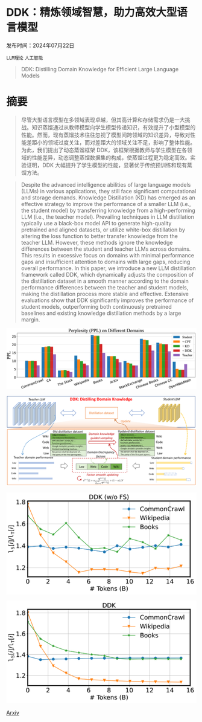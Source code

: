 # DDK：精炼领域智慧，助力高效大型语言模型

发布时间：2024年07月22日

`LLM理论` `人工智能`

> DDK: Distilling Domain Knowledge for Efficient Large Language Models

# 摘要

> 尽管大型语言模型在多领域表现卓越，但其高计算和存储需求仍是一大挑战。知识蒸馏通过从教师模型向学生模型传递知识，有效提升了小型模型的性能。然而，现有蒸馏技术往往忽视了模型间跨领域的知识差异，导致对性能差距小的领域过度关注，而对差距大的领域关注不足，影响了整体性能。为此，我们提出了动态蒸馏框架 DDK，该框架根据教师与学生模型在各领域的性能差异，动态调整蒸馏数据集的构成，使蒸馏过程更为稳定高效。实验证明，DDK 大幅提升了学生模型的性能，显著优于传统预训练和现有蒸馏方法。

> Despite the advanced intelligence abilities of large language models (LLMs) in various applications, they still face significant computational and storage demands. Knowledge Distillation (KD) has emerged as an effective strategy to improve the performance of a smaller LLM (i.e., the student model) by transferring knowledge from a high-performing LLM (i.e., the teacher model). Prevailing techniques in LLM distillation typically use a black-box model API to generate high-quality pretrained and aligned datasets, or utilize white-box distillation by altering the loss function to better transfer knowledge from the teacher LLM. However, these methods ignore the knowledge differences between the student and teacher LLMs across domains. This results in excessive focus on domains with minimal performance gaps and insufficient attention to domains with large gaps, reducing overall performance. In this paper, we introduce a new LLM distillation framework called DDK, which dynamically adjusts the composition of the distillation dataset in a smooth manner according to the domain performance differences between the teacher and student models, making the distillation process more stable and effective. Extensive evaluations show that DDK significantly improves the performance of student models, outperforming both continuously pretrained baselines and existing knowledge distillation methods by a large margin.

![DDK：精炼领域智慧，助力高效大型语言模型](../../../paper_images/2407.16154/x1.png)

![DDK：精炼领域智慧，助力高效大型语言模型](../../../paper_images/2407.16154/x2.png)

![DDK：精炼领域智慧，助力高效大型语言模型](../../../paper_images/2407.16154/x3.png)

![DDK：精炼领域智慧，助力高效大型语言模型](../../../paper_images/2407.16154/x4.png)

[Arxiv](https://arxiv.org/abs/2407.16154)